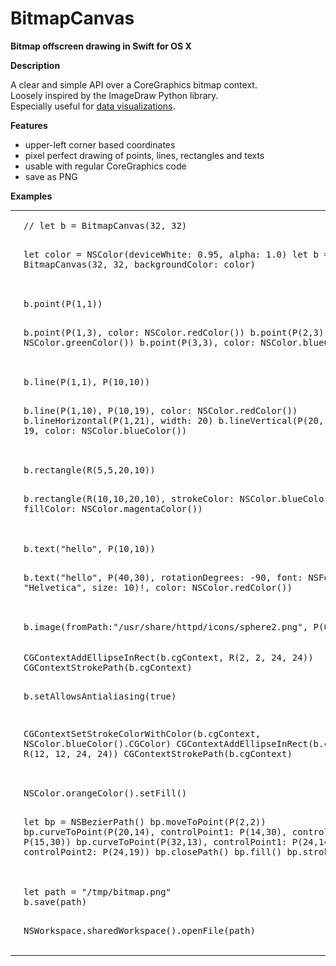 # BitmapCanvas
__Bitmap offscreen drawing in Swift for OS X__

__Description__

A clear and simple API over a CoreGraphics bitmap context.  
Loosely inspired by the ImageDraw Python library.  
Especially useful for [data visualizations](https://github.com/nst/DevTeamActivity).

__Features__

* upper-left corner based coordinates
* pixel perfect drawing of points, lines, rectangles and texts
* usable with regular CoreGraphics code
* save as PNG

__Examples__

<TABLE>

<TR>
    <TD><IMG SRC="img/bitmap.png" width="192" /></TD>
    <TD><PRE>// let b = BitmapCanvas(32, 32)

let color = NSColor(deviceWhite: 0.95, alpha: 1.0)
let b = BitmapCanvas(32, 32, backgroundColor: color)
</PRE>
    </TD>
</TR>

<TR>
    <TD><IMG SRC="img/bitmap_points.png" /></TD>
    <TD><PRE>b.point(P(1,1))

b.point(P(1,3), color: NSColor.redColor())
b.point(P(2,3), color: NSColor.greenColor())
b.point(P(3,3), color: NSColor.blueColor())</PRE>
    </TD>
</TR>

<TR>
    <TD><IMG SRC="img/bitmap_lines.png" /></TD>
    <TD><PRE>b.line(P(1,1), P(10,10))
        
b.line(P(1,10), P(10,19), color: NSColor.redColor())
b.lineHorizontal(P(1,21), width: 20)
b.lineVertical(P(20, 1), height: 19, color: NSColor.blueColor())</PRE>
    </TD>
</TR>

<TR>
    <TD><IMG SRC="img/bitmap_rects.png" /></TD>
    <TD><PRE>b.rectangle(R(5,5,20,10))

b.rectangle(R(10,10,20,10),
    strokeColor: NSColor.blueColor(),
    fillColor: NSColor.magentaColor())</PRE>
    </TD>
</TR>

<TR>
    <TD><IMG SRC="img/bitmap_text.png" /></TD>
    <TD><PRE>b.text("hello", P(10,10))
    
b.text("hello", P(40,30),
    rotationDegrees: -90,
    font: NSFont(name: "Helvetica", size: 10)!,
    color: NSColor.redColor())</PRE>
    </TD>
</TR>

<TR>
    <TD><IMG SRC="img/bitmap_image.png" /></TD>
    <TD><PRE>b.image(fromPath:"/usr/share/httpd/icons/sphere2.png", P(0,0))</PRE>
    </TD>
</TR>

<TR>
    <TD><IMG SRC="img/bitmap_cgcontext.png" /></TD>
    <TD><PRE>CGContextAddEllipseInRect(b.cgContext, R(2, 2, 24, 24))
CGContextStrokePath(b.cgContext)

b.setAllowsAntialiasing(true)

CGContextSetStrokeColorWithColor(b.cgContext, NSColor.blueColor().CGColor)
CGContextAddEllipseInRect(b.cgContext, R(12, 12, 24, 24))
CGContextStrokePath(b.cgContext)</PRE>
    </TD>
</TR>

<TR>
    <TD><IMG SRC="img/bitmap_bezier.png" /></TD>
    <TD><PRE>NSColor.orangeColor().setFill()
    
let bp = NSBezierPath()
bp.moveToPoint(P(2,2))
bp.curveToPoint(P(20,14), controlPoint1: P(14,30), controlPoint2: P(15,30))
bp.curveToPoint(P(32,13), controlPoint1: P(24,14), controlPoint2: P(24,19))
bp.closePath()
bp.fill()
bp.stroke()</PRE>
    </TD>
</TR>

<TR>
    <TD><IMG SRC="img/bitmap_file.png" /></TD>
    <TD><PRE>let path = "/tmp/bitmap.png"
b.save(path)

NSWorkspace.sharedWorkspace().openFile(path)
</PRE>
    </TD>
</TR>

</TABLE>
